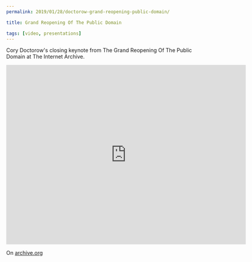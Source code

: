 ```yaml
---
permalink: 2019/01/28/doctorow-grand-reopening-public-domain/

title: Grand Reopening Of The Public Domain

tags: [video, presentations]
---
```


Cory Doctorow's closing keynote from The Grand Reopening Of The Public Domain at
The Internet Archive.

<iframe src="https://archive.org/embed/ClosingKeynoteForGrandReopeningOfThePublicDomainCoryDoctorowAtInternetArchive_201901" width="640" height="480" frameborder="0" webkitallowfullscreen="true" mozallowfullscreen="true" allowfullscreen></iframe>

On <a href="https://archive.org/details/ClosingKeynoteForGrandReopeningOfThePublicDomainCoryDoctorowAtInternetArchive_201901">archive.org</a>
